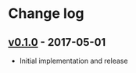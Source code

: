 # Change log

## [v0.1.0] - 2017-05-01

* Initial implementation and release

[v0.1.0]: https://github.com/piotrmurach/tty-tree/compare/v0.1.0
